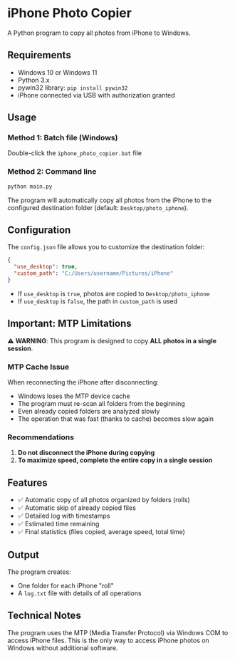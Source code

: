# iPhone Photo Copier

A Python program to copy all photos from iPhone to Windows.

## Requirements

- Windows 10 or Windows 11
- Python 3.x
- pywin32 library: `pip install pywin32`
- iPhone connected via USB with authorization granted

## Usage

### Method 1: Batch file (Windows)
Double-click the `iphone_photo_copier.bat` file

### Method 2: Command line
```bash
python main.py
```

The program will automatically copy all photos from the iPhone to the configured destination folder (default: `Desktop/photo_iphone`).

## Configuration

The `config.json` file allows you to customize the destination folder:

```json
{
  "use_desktop": true,
  "custom_path": "C:/Users/username/Pictures/iPhone"
}
```

- If `use_desktop` is `true`, photos are copied to `Desktop/photo_iphone`
- If `use_desktop` is `false`, the path in `custom_path` is used

## Important: MTP Limitations

⚠️ **WARNING**: This program is designed to copy **ALL photos in a single session**.

### MTP Cache Issue

When reconnecting the iPhone after disconnecting:
- Windows loses the MTP device cache
- The program must re-scan all folders from the beginning
- Even already copied folders are analyzed slowly
- The operation that was fast (thanks to cache) becomes slow again

### Recommendations

1. **Do not disconnect the iPhone during copying**
2. **To maximize speed, complete the entire copy in a single session**

## Features

- ✅ Automatic copy of all photos organized by folders (rolls)
- ✅ Automatic skip of already copied files
- ✅ Detailed log with timestamps
- ✅ Estimated time remaining
- ✅ Final statistics (files copied, average speed, total time)

## Output

The program creates:
- One folder for each iPhone "roll"
- A `log.txt` file with details of all operations

## Technical Notes

The program uses the MTP (Media Transfer Protocol) via Windows COM to access iPhone files. This is the only way to access iPhone photos on Windows without additional software.
